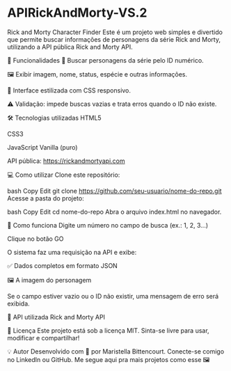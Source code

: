 # APIRickAndMorty-VS.2

Rick and Morty Character Finder
Este é um projeto web simples e divertido que permite buscar informações de personagens da série Rick and Morty, utilizando a API pública Rick and Morty API.

🚀 Funcionalidades
🔎 Buscar personagens da série pelo ID numérico.

🖼️ Exibir imagem, nome, status, espécie e outras informações.

🎨 Interface estilizada com CSS responsivo.

⚠️ Validação: impede buscas vazias e trata erros quando o ID não existe.

🛠️ Tecnologias utilizadas
HTML5

CSS3

JavaScript Vanilla (puro)

API pública: https://rickandmortyapi.com

💻 Como utilizar
Clone este repositório:

bash
Copy
Edit
git clone https://github.com/seu-usuario/nome-do-repo.git
Acesse a pasta do projeto:

bash
Copy
Edit
cd nome-do-repo
Abra o arquivo index.html no navegador.

🎯 Como funciona
Digite um número no campo de busca (ex.: 1, 2, 3...)

Clique no botão GO

O sistema faz uma requisição na API e exibe:

✅ Dados completos em formato JSON

🖼️ A imagem do personagem

Se o campo estiver vazio ou o ID não existir, uma mensagem de erro será exibida.


🔗 API utilizada
Rick and Morty API

📄 Licença
Este projeto está sob a licença MIT.
Sinta-se livre para usar, modificar e compartilhar!

💡 Autor
Desenvolvido com 💙 por Maristella Bittencourt.
Conecte-se comigo no LinkedIn ou GitHub.
Me segue aqui pra mais projetos como esse 🖼️ 
